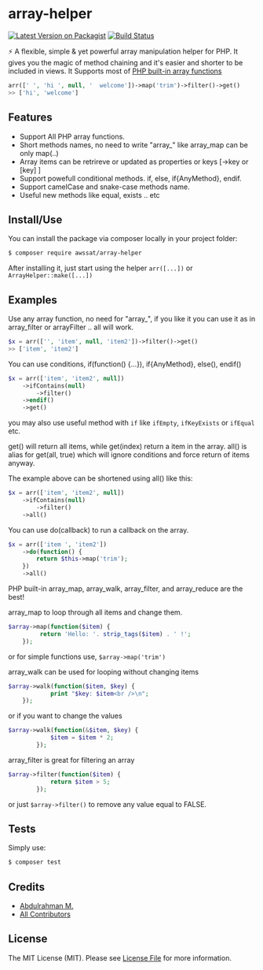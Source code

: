 # array-helper

[![Latest Version on Packagist](https://img.shields.io/packagist/v/awssat/array-helper.svg?style=flat-square)](https://packagist.org/packages/awssat/array-helper)
[![Build Status](https://img.shields.io/travis/awssat/array-helper/master.svg?style=flat-square)](https://travis-ci.org/awssat/array-helper)


⚡️  A flexible, simple & yet powerful array manipulation helper for PHP. It gives you the magic of method chaining and it's easier and shorter to be included in views. It Supports most of [PHP built-in array functions](http://php.net/manual/en/book.array.php)


```php
arr([' ', 'hi ', null, '  welcome'])->map('trim')->filter()->get()
>> ['hi', 'welcome']
```
## Features
- Support All PHP array functions.
- Short methods names, no need to write "array_" like array_map can be only map(..)
- Array items can be retrireve or updated as properties or keys  [->key or [key] ]
- Support powefull conditional methods. if, else, if{AnyMethod}, endif.
- Support camelCase and snake-case methods name.
- Useful new methods like equal, exists .. etc

## Install/Use
You can install the package via composer locally in your project folder:

```bash
$ composer require awssat/array-helper
```

After installing it, just start using the helper `arr([...])` or `ArrayHelper::make([...])`

## Examples


Use any array function, no need for "array_", if you like it you can use it as in array_filter or arrayFilter .. all will work. 
```php 
$x = arr(['', 'item', null, 'item2'])->filter()->get()
>> ['item', 'item2']
```

You can use conditions, if(function() {...}), if{AnyMethod}, else(), endif()

```php
$x = arr(['item', 'item2', null])
    ->ifContains(null)
        ->filter()
    ->endif()
    ->get()
```
you may also use useful method with `if` like `ifEmpty`, `ifKeyExists` or `ifEqual` etc.


get() will return all items, while get(index) return a item in the array. all() is alias for get(all, true) which will ignore conditions and force return of items anyway.

The example above can be shortened using all() like this:
```php
$x = arr(['item', 'item2', null])
    ->ifContains(null)
        ->filter()
    ->all()
```

You can use do(callback) to run a callback on the array.

```php
$x = arr(['item ', 'item2'])
    ->do(function() {
        return $this->map('trim');
    })
    ->all()
```


PHP built-in array_map, array_walk, array_filter, and array_reduce are the best! 
 
 array_map to loop through all items and change them.
```php 
$array->map(function($item) {
         return 'Hello: '. strip_tags($item) . ' !'; 
    });
```
or for simple functions use, `$array->map('trim')`

array_walk can be used for looping without changing items
```php 
$array->walk(function($item, $key) {
            print "$key: $item<br />\n";
    });
```

or if you want to change the values 
```php
$array->walk(function(&$item, $key) {
            $item = $item * 2;
        });
```

array_filter is great for filtering an array
```php
$array->filter(function($item) {
            return $item > 5;
        });
```
or just `$array->filter()` to remove any value equal to FALSE.




## Tests
Simply use:
```bash
$ composer test
```
## Credits
- [Abdulrahman M.](https://github.com/abdumu)
- [All Contributors](../../contributors)

## License
The MIT License (MIT). Please see [License File](LICENSE.md) for more information.
